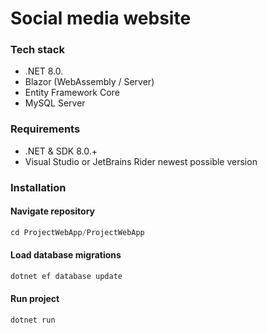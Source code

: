 # Social media website

### Tech stack
* .NET 8.0.
* Blazor (WebAssembly / Server)
* Entity Framework Core 
* MySQL Server

### Requirements

* .NET & SDK 8.0.+
* Visual Studio or JetBrains Rider newest possible version

### Installation

#### Navigate repository
```csharp
cd ProjectWebApp/ProjectWebApp
```
#### Load database migrations
```csharp
dotnet ef database update
```
#### Run project
```csharp 
dotnet run 
```

